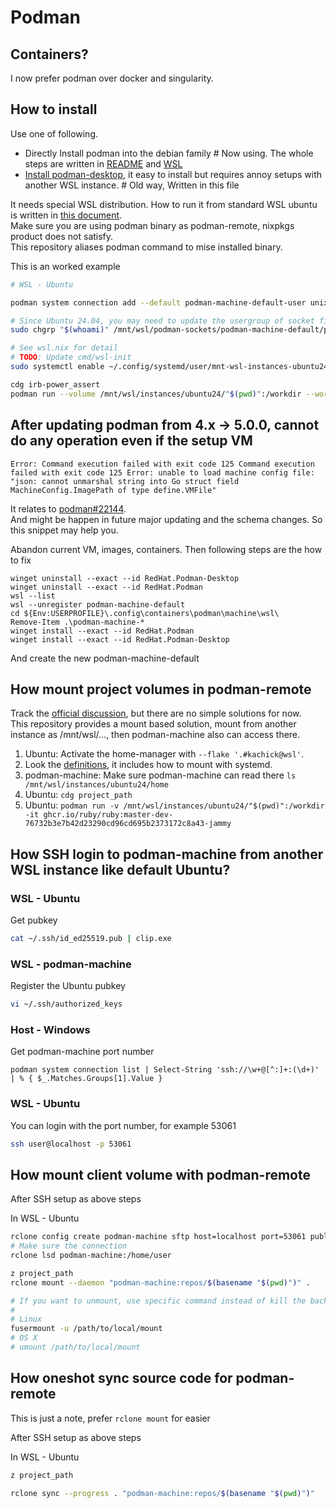 # Podman

## Containers?

I now prefer podman over docker and singularity.

## How to install

Use one of following.

- Directly Install podman into the debian family # Now using. The whole steps are written in [README](../README.md) and [WSL](WSL/README.md)
- [Install podman-desktop](./Podman-Remote.md), it easy to install but requires annoy setups with another WSL instance. # Old way, Written in this file

It needs special WSL distribution. How to run it from standard WSL ubuntu is written in [this document](https://podman-desktop.io/docs/podman/accessing-podman-from-another-wsl-instance).\
Make sure you are using podman binary as podman-remote, nixpkgs product does not satisfy.\
This repository aliases podman command to mise installed binary.

This is an worked example

```bash
# WSL - Ubuntu

podman system connection add --default podman-machine-default-user unix:///mnt/wsl/podman-sockets/podman-machine-default/podman-user.sock

# Since Ubuntu 24.04, you may need to update the usergroup of socket file
sudo chgrp "$(whoami)" /mnt/wsl/podman-sockets/podman-machine-default/podman-user.sock

# See wsl.nix for detail
# TODO: Update cmd/wsl-init
sudo systemctl enable ~/.config/systemd/user/mnt-wsl-instances-ubuntu24.mount --now

cdg irb-power_assert
podman run --volume /mnt/wsl/instances/ubuntu24/"$(pwd)":/workdir --workdir /workdir -it ghcr.io/ruby/ruby:master-dev-jammy-amd64-da66abc584a9a33693d1b5bbf70881a008b0935d
```

## After updating podman from 4.x -> 5.0.0, cannot do any operation even if the setup VM

```
Error: Command execution failed with exit code 125 Command execution failed with exit code 125 Error: unable to load machine config file: "json: cannot unmarshal string into Go struct field MachineConfig.ImagePath of type define.VMFile"
```

It relates to [podman#22144](https://github.com/containers/podman/issues/22144).\
And might be happen in future major updating and the schema changes. So this snippet may help you.

Abandon current VM, images, containers. Then following steps are the how to fix

```pwsh
winget uninstall --exact --id RedHat.Podman-Desktop
winget uninstall --exact --id RedHat.Podman
wsl --list
wsl --unregister podman-machine-default
cd ${Env:USERPROFILE}\.config\containers\podman\machine\wsl\
Remove-Item .\podman-machine-*
winget install --exact --id RedHat.Podman
winget install --exact --id RedHat.Podman-Desktop
```

And create the new podman-machine-default

## How mount project volumes in podman-remote

Track the [official discussion](https://github.com/containers/podman/discussions/13537), but there are no simple solutions for now.\
This repository provides a mount based solution, mount from another instance as /mnt/wsl/..., then podman-machine also can access there.

1. Ubuntu: Activate the home-manager with `--flake '.#kachick@wsl'`.
2. Look the [definitions](../../home-manager/wsl.nix), it includes how to mount with systemd.
3. podman-machine: Make sure podman-machine can read there `ls /mnt/wsl/instances/ubuntu24/home`
4. Ubuntu: `cdg project_path`
5. Ubuntu: `podman run -v /mnt/wsl/instances/ubuntu24/"$(pwd)":/workdir -it ghcr.io/ruby/ruby:master-dev-76732b3e7b42d23290cd96cd695b2373172c8a43-jammy`

## How SSH login to podman-machine from another WSL instance like default Ubuntu?

### WSL - Ubuntu

Get pubkey

```bash
cat ~/.ssh/id_ed25519.pub | clip.exe
```

### WSL - podman-machine

Register the Ubuntu pubkey

```bash
vi ~/.ssh/authorized_keys
```

### Host - Windows

Get podman-machine port number

```pwsh
podman system connection list | Select-String 'ssh://\w+@[^:]+:(\d+)' | % { $_.Matches.Groups[1].Value }
```

### WSL - Ubuntu

You can login with the port number, for example 53061

```bash
ssh user@localhost -p 53061
```

## How mount client volume with podman-remote

After SSH setup as above steps

In WSL - Ubuntu

```bash
rclone config create podman-machine sftp host=localhost port=53061 publickey=~/.ssh/id_ed25519.pub user=user
# Make sure the connection
rclone lsd podman-machine:/home/user

z project_path 
rclone mount --daemon "podman-machine:repos/$(basename "$(pwd)")" .

# If you want to unmount, use specific command instead of kill the background job
# 
# Linux
fusermount -u /path/to/local/mount
# OS X
# umount /path/to/local/mount
```

## How oneshot sync source code for podman-remote

This is just a note, prefer `rclone mount` for easier

After SSH setup as above steps

In WSL - Ubuntu

```bash
z project_path

rclone sync --progress . "podman-machine:repos/$(basename "$(pwd)")"
```

